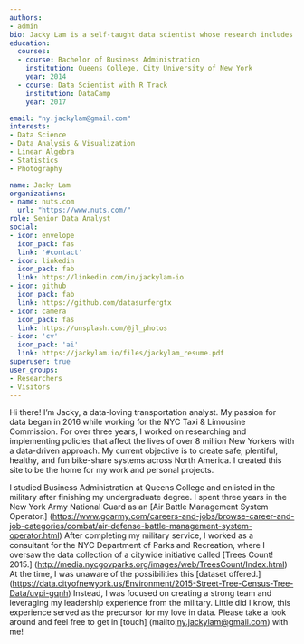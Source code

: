 ```yaml
---
authors:
- admin
bio: Jacky Lam is a self-taught data scientist whose research includes big data analysis on NYC's vast transportation networks, Bike Share operations management and eCommerce.
education:
  courses:
  - course: Bachelor of Business Administration
    institution: Queens College, City University of New York
    year: 2014
  - course: Data Scientist with R Track
    institution: DataCamp
    year: 2017

email: "ny.jackylam@gmail.com"
interests:
- Data Science
- Data Analysis & Visualization
- Linear Algebra
- Statistics
- Photography

name: Jacky Lam
organizations:
- name: nuts.com
  url: "https://www.nuts.com/"
role: Senior Data Analyst
social:
- icon: envelope
  icon_pack: fas
  link: '#contact'
- icon: linkedin
  icon_pack: fab
  link: https://linkedin.com/in/jackylam-io
- icon: github
  icon_pack: fab
  link: https://github.com/datasurfergtx
- icon: camera
  icon_pack: fas
  link: https://unsplash.com/@jl_photos
- icon: 'cv'
  icon_pack: 'ai'
  link: https://jackylam.io/files/jackylam_resume.pdf
superuser: true
user_groups:
- Researchers
- Visitors
---
```


Hi there! I’m Jacky, a data-loving transportation analyst. My passion for data began in 2016 while working for the NYC Taxi & Limousine Commission. For over three years, I worked on researching and implementing policies that affect the lives of over 8 million New Yorkers with a data-driven approach.  My current objective is to create safe, plentiful, healthy, and fun bike-share systems across North America. I created this site to be the home for my work and personal projects.

I studied Business Administration at Queens College and enlisted in the military after finishing my undergraduate degree. I spent three years in the New York Army National Guard as an [Air Battle Management System Operator.] (https://www.goarmy.com/careers-and-jobs/browse-career-and-job-categories/combat/air-defense-battle-management-system-operator.html) After completing my military service, I worked as a consultant for the NYC Department of Parks and Recreation, where I oversaw the data collection of a citywide initiative called [Trees Count! 2015.] (http://media.nycgovparks.org/images/web/TreesCount/Index.html) At the time, I was unaware of the possibilities this [dataset offered.] (https://data.cityofnewyork.us/Environment/2015-Street-Tree-Census-Tree-Data/uvpi-gqnh) Instead, I was focused on creating a strong team and leveraging my leadership experience from the military. Little did I know, this experience served as the precursor for my love in data. Please take a look around and feel free to get in [touch] (mailto:ny.jackylam@gmail.com) with me!
